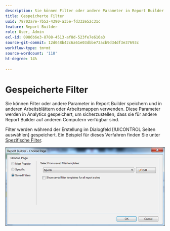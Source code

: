 ```yaml
---
description: Sie können Filter oder andere Parameter in Report Builder speichern und in anderen Arbeitsblättern oder Arbeitsmappen verwenden. Diese Parameter werden in Analytics gespeichert, um sicherzustellen, dass sie für andere Report Builder auf anderen Computern verfügbar sind.
title: Gespeicherte Filter
uuid: 78702a7e-7b52-4390-a35e-fd332e52c31c
feature: Report Builder
role: User, Admin
exl-id: 0986b6e3-8708-4513-af8d-523fe7e616a3
source-git-commit: 12d048b42c6a61e03dbbe73acb9d34df3e37693c
workflow-type: tm+mt
source-wordcount: '118'
ht-degree: 14%

---
```


# Gespeicherte Filter

Sie können Filter oder andere Parameter in Report Builder speichern und in anderen Arbeitsblättern oder Arbeitsmappen verwenden. Diese Parameter werden in Analytics gespeichert, um sicherzustellen, dass sie für andere Report Builder auf anderen Computern verfügbar sind.

Filter werden während der Erstellung im Dialogfeld [!UICONTROL Seiten auswählen] gespeichert. Ein Beispiel für dieses Verfahren finden Sie unter [Spezifische Filter](/help/analyze/legacy-report-builder/layout/c-filter-dimensions/t-specific-filters.md).

![Screenshot des Formulars &quot;Seite auswählen&quot;und Optionen für die Seiten mit den beliebtesten, spezifischen und gespeicherten Filtern.](assets/choose_page_saved.png)
